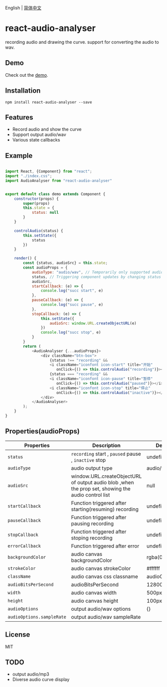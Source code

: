 English | [简体中文](./README_zh-CN.md)
# react-audio-analyser

recording audio and drawing the curve. support for converting the audio to wav.

## Demo

Check out the [demo](https://jiwenjiang.github.io/).

## Installation

`npm install react-audio-analyser --save`

## Features

- Record audio and show the curve
- Support output audio/wav
- Various state callbacks

## Example



```js

import React, {Component} from "react";
import "./index.css";
import AudioAnalyser from "react-audio-analyser"


export default class demo extends Component {
    constructor(props) {
        super(props)
        this.state = {
            status: null
        }
    }

    controlAudio(status) {
        this.setState({
            status
        })
    }

    render() {
        const {status, audioSrc} = this.state;
        const audioProps = {
            audioType: "audio/wav", // Temporarily only supported audio/wav, default audio/webm
            status, // Triggering component updates by changing status
            audioSrc,
            startCallback: (e) => {
                console.log("succ start", e)
            },
            pauseCallback: (e) => {
                console.log("succ pause", e)
            },
            stopCallback: (e) => {
                this.setState({
                    audioSrc: window.URL.createObjectURL(e)
                })
                console.log("succ stop", e)
            }
        }
        return (
            <AudioAnalyser {...audioProps}>
                <div className="btn-box">
                    {status !== "recording" &&
                    <i className="iconfont icon-start" title="开始"
                       onClick={() => this.controlAudio("recording")}></i>}
                    {status === "recording" &&
                    <i className="iconfont icon-pause" title="暂停"
                       onClick={() => this.controlAudio("paused")}></i>}
                    <i className="iconfont icon-stop" title="停止"
                       onClick={() => this.controlAudio("inactive")}></i>
                </div>
            </AudioAnalyser>
        );
    }
}

```
## Properties(audioProps)

Properties   | Description                                          | Default               |IsRequired
-------------|------------------------------------------------------|-------------------------|------------
`status`     | `recording` start , `paused` pause , `inactive` stop | undefined               | yes
`audioType`       | audio output type      | audio/webm | no
`audioSrc`     | window.URL.createObjectURL of output audio blob ,when the prop set, showing the audio control list    | null    | no                  |
`startCallback`     | Function triggered after starting(resuming) recording     |   undefined                 | no
`pauseCallback`     | Function triggered after pausing recording       |   undefined                 | no
`stopCallback`     | Function triggered after stoping recording       |   undefined                 | no
`errorCallback`     | Function triggered after error       |   undefined                 | no
`backgroundColor`   | audio canvas backgroundColor       |   rgba(0, 0, 0, 1)                 | no
`strokeColor`   | audio canvas strokeColor       |  #ffffff                | no
`className`   | audio canvas css classname       |  audioContainer                | no
`audioBitsPerSecond`   | audioBitsPerSecond       |  128000                | no
`width`   | audio canvas width       |  500px                | no
`height`   | audio canvas height       |  100px                | no
`audioOptions`   | output audio/wav options       |  {}              | no
`audioOptions.sampleRate`   | output audio/wav sampleRate       |              | no


## License

MIT

## TODO
- output audio/mp3
- Diverse audio curve display